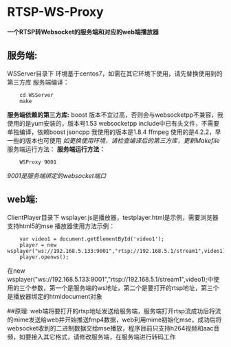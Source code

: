 # RTSP-WS-Proxy

**一个RTSP转Websocket的服务端和对应的web端播放器**

## 服务端:

WSServer目录下
	环境基于centos7，如需在其它环境下使用，请先替换使用到的第三方库
	服务端编译：
	
		cd WSServer
		make
**服务端依赖的第三方库:**
boost          版本不宜过高，否则会与websocketpp不兼容，我使用的是yum安装的，版本号1.53
websocketpp    include中已有头文件，不需要单独编译，依赖boost
jsoncpp        我使用的版本是1.8.4
ffmpeg         使用的是4.2.2，早一些的版本也可使用
*如更换使用环境，请检查编译后的第三方库，更新Makefile*服务端运行方法：
**服务端运行方法：**

		WSProxy 9001
*9001是服务端绑定的websocket端口*

## web端:

ClientPlayer目录下
	wsplayer.js是播放器，testplayer.html是示例，需要浏览器支持html5的mse
	播放器使用方法示例：
	
		var video1 = document.getElementById('video1');
        player = new wsplayer("ws://192.168.5.133:9001","rtsp://192.168.5.1/stream1",video1);    
        player.openws();
		
在new wsplayer("ws://192.168.5.133:9001","rtsp://192.168.5.1/stream1",video1);中使用的三个参数，第一个是服务端的ws地址，第二个是要打开的rtsp地址，第三个是播放器绑定的htmldocument对象

##原理:
web端将要打开的rtsp地址发送给服务端，服务端打开rtsp流成功后将流的mime发送给web并开始推送fmp4数据，web利用mime初始化mse，成功后将websocket收到的二进制数据交给mse播放，程序目前只支持h264视频和aac音频，如要接入其它格式，请修改服务端，在服务端进行转码工作